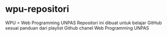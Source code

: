 # wpu-repositori
WPU = Web Programming UNPAS
Repositori ini dibuat untuk belajar GitHub sesuai panduan dari playlist Github chanel Web Programming UNPAS
